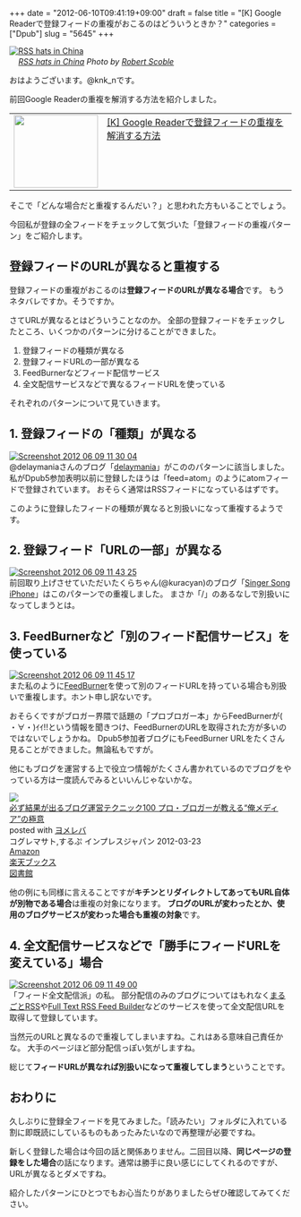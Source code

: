 +++
date = "2012-06-10T09:41:19+09:00"
draft = false
title = "[K] Google Readerで登録フィードの重複がおこるのはどういうときか？"
categories = ["Dpub"]
slug = "5645"
+++

<div class="center"><a href="http://www.flickr.com/photos/35034363287@N01/3044172251/" title="RSS hats in China by Robert Scoble, on Flickr" target="_blank"><img class="flickr_photo" src="http://farm4.static.flickr.com/3038/3044172251_29e0f9d467_z.jpg" alt="RSS hats in China" width="NaNpx"/></a></div><cite class="flickr_photographer"><img src="http://farm4.static.flickr.com/3329/favicons/72157601614001242_7730.png" width="16" /><a href="http://www.flickr.com/photos/35034363287@N01/3044172251/">RSS hats in China</a> Photo by <a href="http://www.flickr.com/photos/35034363287@N01/">Robert Scoble</a></cite>

おはようございます。@knk_nです。

前回Google Readerの重複を解消する方法を紹介しました。
<table width="100%"><td valign="top" width="150"><a href="http://knk-n.com/2012/06/09/how_to_cancel_duplicate_subscription-feed_by_google-reader/" target="_blank"><img border="0" src="http://capture.heartrails.com/150x130/shadow?http://knk-n.com/2012/06/09/how_to_cancel_duplicate_subscription-feed_by_google-reader/" alt="" width="150" height="130" /></a></td><td valign="top"><a  href="http://knk-n.com/2012/06/09/how_to_cancel_duplicate_subscription-feed_by_google-reader/" target="_blank">[K] Google Readerで登録フィードの重複を解消する方法</a><script type="text/javascript">var url = "http://knk-n.com/2012/06/09/how_to_cancel_duplicate_subscription-feed_by_google-reader/";</script><script src="http://api.b.st-hatena.com/entry.count?url=http://knk-n.com/2012/06/09/how_to_cancel_duplicate_subscription-feed_by_google-reader/&callback=hatebTxt"></script>
</td></table>

そこで「どんな場合だと重複するんだい？」と思われた方もいることでしょう。

今回私が登録の全フィードをチェックして気づいた「登録フィードの重複パターン」をご紹介します。<!--more--><h2>登録フィードのURLが異なると重複する</h2>
登録フィードの重複がおこるのは<strong>登録フィードのURLが異なる場合</strong>です。
もうネタバレですか。そうですか。

さてURLが異なるとはどういうことなのか。
全部の登録フィードをチェックしたところ、いくつかのパターンに分けることができました。

<ol>
<li>登録フィードの種類が異なる</li>
<li>登録フィードURLの一部が異なる</li>
<li>FeedBurnerなどフィード配信サービス</li>
<li>全文配信サービスなどで異なるフィードURLを使っている</li>
</ol>

それぞれのパターンについて見ていきます。

<h2>1. 登録フィードの「種類」が異なる</h2>
<div class="center"><a href="http://knk-n.com/images/2012/06/screenshot-2012-06-09-11.30.04.jpg"><img src="http://knk-n.com/images/2012/06/screenshot-2012-06-09-11.30.04.jpg" alt="Screenshot 2012 06 09 11 30 04" title="screenshot 2012-06-09 11.30.04.jpg" border="0" width="" height="" /></a></div>
@delaymaniaさんのブログ「<a href="http://delaymania.com/" target="_blank">delaymania</a>」がこののパターンに該当しました。私がDpub5参加表明以前に登録したほうは「feed=atom」のようにatomフィードで登録されています。
おそらく通常はRSSフィードになっているはずです。

このように登録したフィードの種類が異なると別扱いになって重複するようです。

<h2>2. 登録フィード「URLの一部」が異なる</h2>
<div class="center"><a href="http://knk-n.com/images/2012/06/screenshot-2012-06-09-11.43.25.jpg"><img src="http://knk-n.com/images/2012/06/screenshot-2012-06-09-11.43.25.jpg" alt="Screenshot 2012 06 09 11 43 25" title="screenshot 2012-06-09 11.43.25.jpg" border="0" width="" height="" /></a></div>
前回取り上げさせていただいたくらちゃん(@kuracyan)のブログ「<a href="http://kuracyan.net/" target="_blank">Singer Song iPhone</a>」はこのパターンでの重複しました。
まさか「/」のあるなしで別扱いになってしまうとは。

<h2>3. FeedBurnerなど「別のフィード配信サービス」を使っている</h2>
<div class="center"><a href="http://knk-n.com/images/2012/06/screenshot-2012-06-09-11.45.17.jpg"><img src="http://knk-n.com/images/2012/06/screenshot-2012-06-09-11.45.17.jpg" alt="Screenshot 2012 06 09 11 45 17" title="screenshot 2012-06-09 11.45.17.jpg" border="0" width="" height="" /></a></div>
また私のように<a href="http://feeds.feedburner.com" target="_blank">FeedBurner</a>を使って別のフィードURLを持っている場合も別扱いで重複します。ホント申し訳ないです。

おそらくですがブロガー界隈で話題の「プロブロガー本」からFeedBurnerが( ・∀・)ｲｲ!!という情報を聞きつけ、FeedBurnerのURLを取得された方が多いのではないでしょうかね。
Dpub5参加者ブログにもFeedBurner URLをたくさん見ることができました。無論私もですが。

他にもブログを運営する上で役立つ情報がたくさん書かれているのでブログをやっている方は一度読んでみるといいんじゃないかな。

<div class="booklink-box"><div class="booklink-image"><a href="http://www.amazon.co.jp/exec/obidos/asin/4844331779/knkn-22/" rel="nofollow" target="_blank"><img src="http://ecx.images-amazon.com/images/I/51hSOK1-1bL._SL160_.jpg" style="border: none;" /></a></div><div class="booklink-info"><div class="booklink-name"><a href="http://www.amazon.co.jp/exec/obidos/asin/4844331779/knkn-22/" rel="nofollow" target="_blank">必ず結果が出るブログ運営テクニック100 プロ・ブロガーが教える“俺メディア”の極意</a><div class="booklink-powered-date">posted with <a href="http://yomereba.com" target="_blank">ヨメレバ</a></div></div><div class="booklink-detail">コグレマサト,するぷ インプレスジャパン 2012-03-23    </div><div class="booklink-link2"><div class="shoplinkamazon"><a href="http://www.amazon.co.jp/exec/obidos/asin/4844331779/knkn-22/" rel="nofollow" target="_blank" title="アマゾン" >Amazon</a></div><div class="shoplinkrakuten"><a href="http://hb.afl.rakuten.co.jp/hgc/0f5dc138.501851a3.0f5dc139.bdbe2eb7/?pc=http%3A%2F%2Fbooks.rakuten.co.jp%2Frb%2F11610899%2F%3Fscid%3Daf_ich_link_urltxt%26m%3Dhttp%3A%2F%2Fm.rakuten.co.jp%2Fev%2Fbook%2F" rel="nofollow" target="_blank" title="楽天ブックス" >楽天ブックス</a></div><div class="shoplinktoshokan"><a href="http://calil.jp/book/4844331779" rel="nofollow" target="_blank" title="図書館" >図書館</a></div></div></div><div class="booklink-footer"></div></div>

他の例にも同様に言えることですが<strong>キチンとリダイレクトしてあってもURL自体が別物である場合</strong>は重複の対象になります。
<strong>ブログのURLが変わったとか、使用のブログサービスが変わった場合も重複の対象</strong>です。

<h2>4. 全文配信サービスなどで「勝手にフィードURLを変えている」場合</h2>
<div class="center"><a href="http://knk-n.com/images/2012/06/screenshot-2012-06-09-11.49.00.jpg"><img src="http://knk-n.com/images/2012/06/screenshot-2012-06-09-11.49.00.jpg" alt="Screenshot 2012 06 09 11 49 00" title="screenshot 2012-06-09 11.49.00.jpg" border="0" width="" height="" /></a></div>
「フィード全文配信派」の私。
部分配信のみのブログについてはもれなく<a href="http://mrss.dokoda.jp/" target="_blank">まるごとRSS</a>や<a href="http://fulltextrssfeed.com/" target="_blank">Full Text RSS Feed Builder</a>などのサービスを使って全文配信URLを取得して登録しています。

当然元のURLと異なるので重複してしまいますね。これはある意味自己責任かな。
大手のページほど部分配信っぽい気がしますね。

総じて<strong>フィードURLが異なれば別扱いになって重複してしまう</strong>ということです。

<h2>おわりに</h2>
久しぶりに登録全フィードを見てみました。「読みたい」フォルダに入れている割に即既読にしているものもあったみたいなので再整理が必要ですね。

新しく登録した場合は今回の話と関係ありません。二回目以降、<strong>同じページの登録をした場合</strong>の話になります。通常は勝手に良い感じにしてくれるのですが、URLが異なるとダメですね。

紹介したパターンにひとつでもお心当たりがありましたらぜひ確認してみてください。

